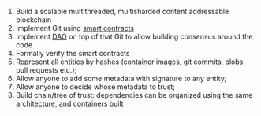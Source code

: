 
1. Build a scalable multithreaded, multisharded content addressable blockchain
2. Implement Git using [smart contracts](../on-chain-architecture/gosh-smart-contracts.md)
3. Implement [DAO](../on-chain-architecture/organizations-gosh-dao-and-smv.md) on top of that Git to allow building consensus around the code
4. Formally verify the smart contracts
5. Represent all entities by hashes (container images, git commits, blоbs, pull requests etc.);
6. Allow anyone to add some metadata with signature to any entity;
7. Allow anyone to decide whose metadata to trust;
8. Build chain/tree of trust: dependencies can be organized using the same architecture, and containers built
